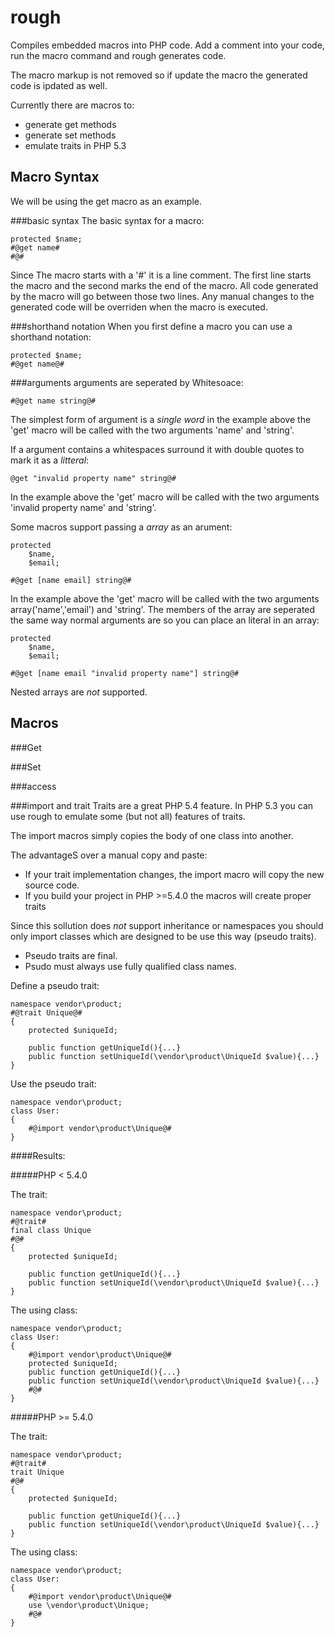 rough
================================================================================
Compiles embedded macros into PHP code.
Add a comment into your code, run the macro command and rough generates code.

The macro markup is not removed so if update the macro the generated code is
ipdated as well.

Currently there are macros to:
 - generate get methods
 - generate set methods
 - emulate traits in PHP 5.3

Macro Syntax
--------------------------------------------------------------------------------
We will be using the get macro as an example.

###basic syntax
The basic syntax for a macro:
    
    protected $name;
    #@get name#
    #@#
    
Since The macro starts with a '#' it is a line comment.
The first line starts the macro and the second marks the end of the macro.
All code generated by the macro will go between those two lines. Any manual
changes to the generated code will be overriden when the macro is executed.

###shorthand notation
When you first define a macro you can use a shorthand notation:

    protected $name;
    #@get name@#
    
###arguments
arguments are seperated by Whitesoace:

    #@get name string@#

The simplest form of argument is a *single word* in the example above the 'get'
macro will be called with the two arguments 'name' and 'string'.

If a argument contains a whitespaces surround it with double quotes to mark it
as a *litteral*:

    @get "invalid property name" string@#

In the example above the 'get' macro will be called with the two arguments 
'invalid property name' and 'string'.

Some macros support passing a *array* as an arument:
    
    protected
        $name,
        $email;
        
    #@get [name email] string@#
    
In the example above the 'get' macro will be called with the two arguments 
array('name','email') and 'string'.
The members of the array are seperated the same way normal arguments are so you 
can place an literal in an array:

    protected
        $name,
        $email;
        
    #@get [name email "invalid property name"] string@#
    
Nested arrays are *not* supported.

Macros
--------------------------------------------------------------------------------
###Get

###Set

###access

###import and trait
Traits are a great PHP 5.4 feature. In PHP 5.3 you can use rough to emulate some
(but not all) features of traits.

The import macros simply copies the body of one class into another.

The advantageS over a manual copy and paste: 
 - If your trait  implementation changes, the import macro will copy the new 
   source code.
 - If you build your project in PHP >=5.4.0 the macros will create proper traits

Since this sollution does *not* support inheritance or namespaces you should
only import classes which are designed to be use this way (pseudo traits).

 - Pseudo traits are final.
 - Psudo must always use fully qualified class names.

Define a pseudo trait:

    namespace vendor\product;
    #@trait Unique@#
    {
        protected $uniqueId;
        
        public function getUniqueId(){...}
        public function setUniqueId(\vendor\product\UniqueId $value){...}
    }
    
Use the pseudo trait:

    namespace vendor\product;
    class User:
    {
        #@import vendor\product\Unique@#
    }
    
####Results:

#####PHP < 5.4.0

The trait:

    namespace vendor\product;
    #@trait#
    final class Unique
    #@#
    {
        protected $uniqueId;
        
        public function getUniqueId(){...}
        public function setUniqueId(\vendor\product\UniqueId $value){...}
    }
    
The using class:

    namespace vendor\product;
    class User:
    {
        #@import vendor\product\Unique@#
        protected $uniqueId;
        public function getUniqueId(){...}
        public function setUniqueId(\vendor\product\UniqueId $value){...}
        #@#
    }
    

#####PHP >= 5.4.0

The trait:

    namespace vendor\product;
    #@trait#
    trait Unique
    #@#
    {
        protected $uniqueId;
        
        public function getUniqueId(){...}
        public function setUniqueId(\vendor\product\UniqueId $value){...}
    }
    
The using class:

    namespace vendor\product;
    class User:
    {
        #@import vendor\product\Unique@#
        use \vendor\product\Unique;
        #@#
    }